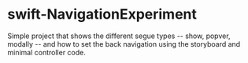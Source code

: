 # swift-NavigationExperiment

Simple project that shows the different segue types -- show, popver, modally -- and how to set the back navigation using the storyboard and minimal controller code.


